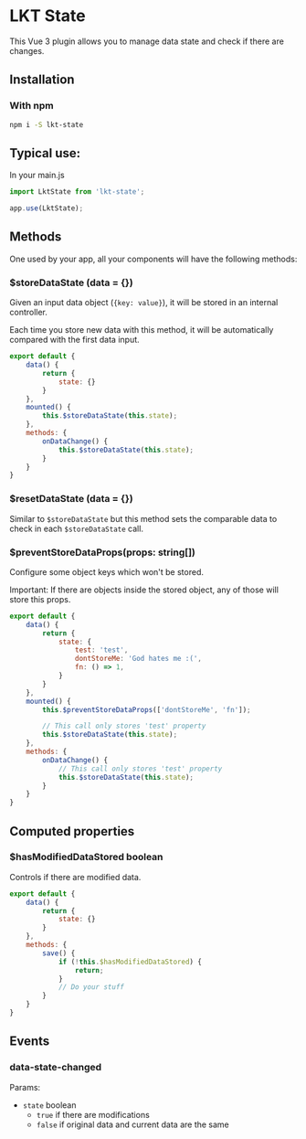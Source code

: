 # LKT State

This Vue 3 plugin allows you to manage data state and check if there are changes.

## Installation

### With npm

```bash
npm i -S lkt-state
```

## Typical use:

In your main.js

```js
import LktState from 'lkt-state';

app.use(LktState);
```

## Methods

One used by your app, all your components will have the following methods:

### $storeDataState (data = {})

Given an input data object (```{key: value}```), it will be stored in an internal controller.

Each time you store new data with this method, it will be automatically compared with the first data input.

```js
export default {
    data() {
        return {
            state: {}
        }
    },
    mounted() {
        this.$storeDataState(this.state);
    },
    methods: {
        onDataChange() {
            this.$storeDataState(this.state);
        }
    }
}
```

### $resetDataState (data = {})

Similar to ```$storeDataState``` but this method sets the comparable data to check in each ```$storeDataState``` call.

### $preventStoreDataProps(props: string[])

Configure some object keys which won't be stored.

Important: If there are objects inside the stored object, any of those will store this props.

```js
export default {
    data() {
        return {
            state: {
                test: 'test',
                dontStoreMe: 'God hates me :(',
                fn: () => 1,
            }
        }
    },
    mounted() {
        this.$preventStoreDataProps(['dontStoreMe', 'fn']);

        // This call only stores 'test' property
        this.$storeDataState(this.state);
    },
    methods: {
        onDataChange() {
            // This call only stores 'test' property
            this.$storeDataState(this.state);
        }
    }
}
```

## Computed properties

### $hasModifiedDataStored boolean

Controls if there are modified data.

```js
export default {
    data() {
        return {
            state: {}
        }
    },
    methods: {
        save() {
            if (!this.$hasModifiedDataStored) {
                return;
            }
            // Do your stuff
        }
    }
}
```

## Events

### data-state-changed

Params:

- `state` boolean
    - `true` if there are modifications
    - `false` if original data and current data are the same